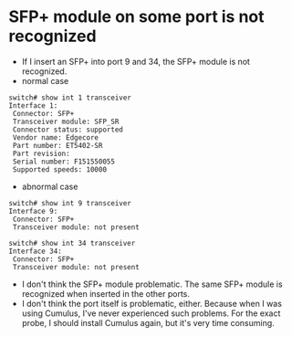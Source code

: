 # SFP+ module on some port is not recognized
- If I insert an SFP+ into port 9 and 34, the SFP+ module is not recognized.
- normal case
```
switch# show int 1 transceiver
Interface 1:
 Connector: SFP+
 Transceiver module: SFP_SR
 Connector status: supported
 Vendor name: Edgecore
 Part number: ET5402-SR
 Part revision:
 Serial number: F151550055
 Supported speeds: 10000
```
- abnormal case
```
switch# show int 9 transceiver
Interface 9:
 Connector: SFP+
 Transceiver module: not present

switch# show int 34 transceiver
Interface 34:
 Connector: SFP+
 Transceiver module: not present
```
- I don't think the SFP+ module problematic. The same SFP+ module is recognized when inserted in the other ports.
- I don't think the port itself is problematic, either. Because when I was using Cumulus, I've never experienced such problems.
  For the exact probe, I should install Cumulus again, but it's very time consuming.

